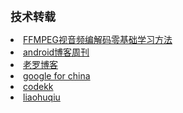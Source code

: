 <strong><span style="font-size:18px;">技术转载</span></strong>

<li>
<a href="http://blog.csdn.net/leixiaohua1020/article/details/15811977/ ">FFMPEG视音频编解码零基础学习方法</a>
</li>
<li>
<a href="http://www.androidblog.cn">android博客周刊</a>
</li>
<li>
<a href="http://blog.csdn.net/Luoshengyang">老罗博客</a>
</li>
<li>
<a href="https://developers.google.cn  ">google for china</a>
</li>
<li>
<a href="http://p.codekk.com">codekk</a>
</li>
<li>
<a href="https://www.liaohuqiu.net/cn/">liaohuqiu</a>
</li>

